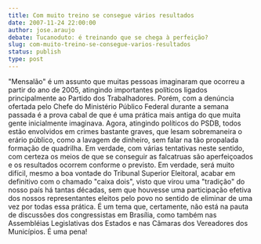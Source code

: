 ```yaml
---
title: Com muito treino se consegue vários resultados
date: 2007-11-24 22:00:00
author: jose.araujo
debate: Tucanoduto: é treinando que se chega à perfeição?
slug: com-muito-treino-se-consegue-varios-resultados
status: publish 
type: post
---
```


"Mensalão" é um assunto que muitas pessoas imaginaram que ocorreu a partir do ano de 2005, atingindo importantes políticos ligados principalmente ao Partido dos Trabalhadores. Porém, com a denúncia ofertada pelo Chefe do Ministério Público Federal durante a semana passada é a prova cabal de que é uma prática mais antiga do que muita gente inicialmente imaginava. Agora, atingindo políticos do PSDB, todos estão envolvidos em crimes bastante graves, que lesam sobremaneira o erário público, como a lavagem de dinheiro, sem falar na tão propalada formação de quadrilha. Em verdade, com várias tentativas neste sentido, com certeza os meios de que se conseguir as falcatruas são aperfeiçoados e os resultados ocorrem conforme o previsto. Em verdade, será muito difícil, mesmo a boa vontade do Tribunal Superior Eleitoral, acabar em definitivo com o chamado "caixa dois", visto que virou uma "tradição" do nosso país há tantas décadas, sem que houvesse uma participação efetiva dos nossos representantes eleitos pelo povo no sentido de eliminar de uma vez por todas essa prática. É um tema que, certamente, não está na pauta de discussões dos congressistas em Brasília, como também nas Assembléias Legislativas dos Estados e nas Câmaras dos Vereadores dos Municípios. É uma pena!
